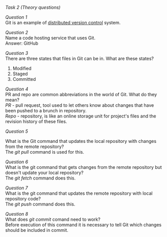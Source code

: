 _Task 2 (Theory questions)_

_Question 1_<br>
Git is an example of <u> distributed version control</u> system. <br>

_Question 2_<br>
Name a code hosting service that uses Git.<br>
Answer: GitHub <br>

_Question 3_<br>
There are three states that files in Git can be in. What are these states? <br>
1. Modified <br>
2. Staged <br>
3. Committed <br>

_Question 4_ <br>
PR and repo are common abbreviations in the world of Git. What do they mean?<br>
_PR_ - pull request, tool used to let others know about changes that have been pushed to a brunch in repository.<br>
_Repo_ - repository, is like an online storage unit for project's files and the revision history of these files.<br>

_Question 5_ <br>

What is the Git command that updates the local repository with changes from the remote repository?<br>
The _git pull_ command is used for this.

_Question 6_ <br>
What is the git command that gets changes from the remote repository but doesn't update your local repository?<br>
The _git fetch_ command does this.

_Question 7_ <br>
What is the git command that updates the remote repository with local repository code?<br>
The _git push_ command does this.

_Question 8_ <br>
What does _git commit_ comand need to work?<br>
Before execution of this command it is necessary to tell Git which changes should be included in commit. <br>


